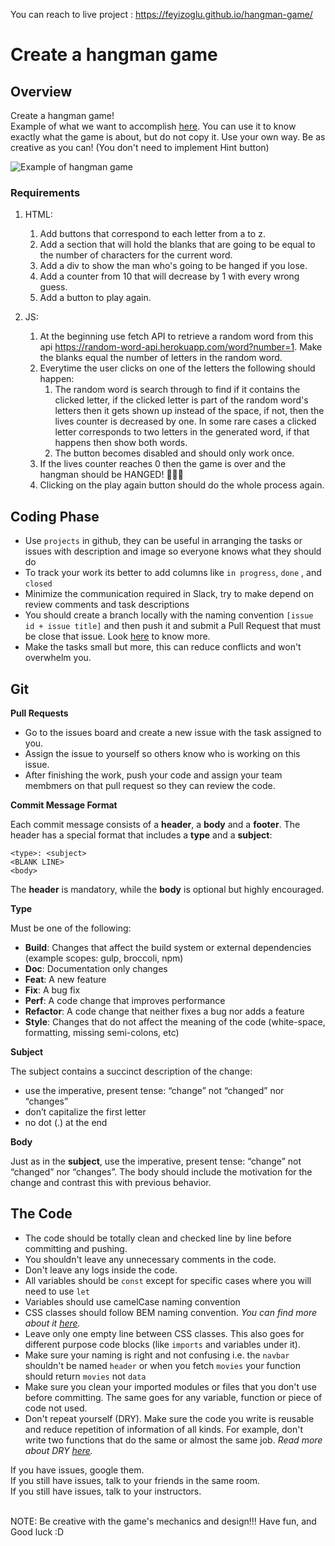 You can reach to live project : https://feyizoglu.github.io/hangman-game/

# Create a hangman game



## Overview
Create a hangman game! <br>
Example of what we want to accomplish [here](https://codepen.io/cathydutton/pen/ldazc). You can use it to know exactly what the game is about, but do not copy it. Use your own way. Be as creative as you can! (You don't need to implement Hint button)

![Example of hangman game](images/example.jpg)
### Requirements

1. HTML:
    1. Add buttons that correspond to each letter from a to z.
    2. Add a section that will hold the blanks that are going to be equal to the number of characters for the current word.
    3. Add a div to show the man who's going to be hanged if you lose.
    4. Add a counter from 10 that will decrease by 1 with every wrong guess.
    4. Add a button to play again.

2. JS:
    1. At the beginning use fetch API to retrieve a random word from this api https://random-word-api.herokuapp.com/word?number=1. Make the blanks equal the number of letters in the random word.
    2. Everytime the user clicks on one of the letters the following should happen:
        1. The random word is search through to find if it contains the clicked letter, if the clicked letter is part of the random word's letters then it gets shown up instead of the space, if not, then the lives counter is decreased by one. In some rare cases a clicked letter corresponds to two letters in the generated word, if that happens then show both words.
        2. The button becomes disabled and should only work once.
    3. If the lives counter reaches 0 then the game is over and the hangman should be HANGED! 👨‍🦱🔪
    4. Clicking on the play again button should do the whole process again.

## Coding Phase

- Use `projects` in github, they can be useful in arranging the tasks or issues with description and image so everyone knows what they should do
- To track your work its better to add columns like `in progress`, `done` , and `closed`
- Minimize the communication required in Slack, try to make depend on review comments and task descriptions
- You should create a branch locally with the naming convention `[issue id + issue title]` and then push it and submit a Pull Request that must be close that issue. Look [here](https://github.blog/2013-05-14-closing-issues-via-pull-requests/) to know more.
- Make the tasks small but more, this can reduce conflicts and won't overwhelm you.

## Git

**Pull Requests**

- Go to the issues board and create a new issue with the task assigned to you.
- Assign the issue to yourself so others know who is working on this issue.
- After finishing the work, push your code and assign your team membmers on that pull request so they can review the code.

**Commit Message Format**

Each commit message consists of a **header**, a **body** and a **footer**. The header has a special format that includes a **type** and a **subject**:

```
<type>: <subject>
<BLANK LINE>
<body>
```

The **header** is mandatory, while the **body** is optional but highly encouraged.

**Type**

Must be one of the following:

- **Build**: Changes that affect the build system or external dependencies (example scopes: gulp, broccoli, npm)
- **Doc**: Documentation only changes
- **Feat**: A new feature
- **Fix**: A bug fix
- **Perf**: A code change that improves performance
- **Refactor**: A code change that neither fixes a bug nor adds a feature
- **Style**: Changes that do not affect the meaning of the code (white-space, formatting, missing semi-colons, etc)

**Subject**

The subject contains a succinct description of the change:

- use the imperative, present tense: “change” not “changed” nor “changes”
- don’t capitalize the first letter
- no dot (.) at the end

**Body**

Just as in the **subject**, use the imperative, present tense: “change” not “changed” nor “changes”. The body should include the motivation for the change and contrast this with previous behavior.

## The Code

- The code should be totally clean and checked line by line before committing and pushing.
- You shouldn't leave any unnecessary comments in the code.
- Don't leave any logs inside the code.
- All variables should be `const` except for specific cases where you will need to use `let`
- Variables should use camelCase naming convention
- CSS classes should follow BEM naming convention. *You can find more about it [here](http://getbem.com/naming/).*
- Leave only one empty line between CSS classes. This also goes for different purpose code blocks (like `imports` and variables under it).
- Make sure your naming is right and not confusing i.e. the `navbar` shouldn't be named `header` or when you fetch `movies` your function should return `movies` not `data`
- Make sure you clean your imported modules or files that you don't use before committing. The same goes for any variable, function or piece of code not used.
- Don't repeat yourself (DRY). Make sure the code you write is reusable and reduce repetition of information of all kinds. For example, don't write two functions that do the same or almost the same job. *Read more about DRY [here](https://en.wikipedia.org/wiki/Don't_repeat_yourself).*

If you have issues, google them.
<br>
If you still have issues, talk to your friends in the same room.
<br>
If you still have issues, talk to your instructors.
<br>
<br>


NOTE: Be creative with the game's mechanics and design!!! 
Have fun, and Good luck :D 
